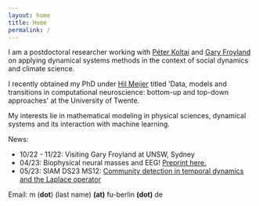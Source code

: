 ```yaml
---
layout: home
title: Home
permalink: /
---
```

I am a postdoctoral researcher working with [Péter Koltai](http://userpage.fu-berlin.de/peterkoltai/index.html) and [Gary Froyland](https://web.maths.unsw.edu.au/~froyland/) on applying dynamical systems methods in the context of social dynamics and climate science.

I recently obtained my PhD under [Hil Meijer](https://wwwhome.ewi.utwente.nl/~meijerhge/) titled 'Data, models and transitions in computational neuroscience: bottom-up and top-down approaches' at the University of Twente. 

My interests lie in mathematical modeling in physical sciences, dynamical systems and its interaction with machine learning.

News:
- 10/22 - 11/22: Visiting Gary Froyland at UNSW, Sydney
- 04/23: Biophysical neural masses and EEG! [Preprint here.](https://www.biorxiv.org/content/10.1101/2023.04.07.535995v1)
- 05/23: SIAM DS23 MS12: [Community detection in temporal dynamics and the Laplace operator](https://meetings.siam.org/sess/dsp_talk.cfm?p=126766)


Email:  m (**dot**) (last name)  **(at)** fu-berlin **(dot)** de
